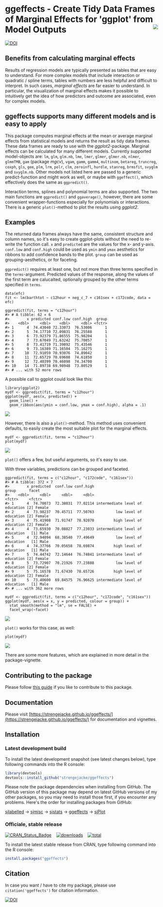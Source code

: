 # ggeffects - Create Tidy Data Frames of Marginal Effects for 'ggplot' from Model Outputs <img src="man/figures/logo.png" align="right" />

[![DOI](https://zenodo.org/badge/DOI/10.5281/zenodo.1249195.svg)](https://doi.org/10.5281/zenodo.1249195)

## Benefits from calculating marginal effects

Results of regression models are typically presented as tables that are easy to understand. For more complex models that include interaction or quadratic / spline terms, tables with numbers are less helpful and difficult to interpret. In such cases, _marginal effects_ are far easier to understand. In particular, the visualization of marginal effects makes it possible to intuitively get the idea of how predictors and outcome are associated, even for complex models. 

## ggeffects supports many different models and is easy to apply

This package computes marginal effects at the mean or average marginal effects from statistical models and returns the result as tidy data frames. These data frames are ready to use with the _ggplot2_-package. Marginal effects can be calculated for many different models. Currently supported model-objects are: `lm`, `glm`, `glm.nb`, `lme`, `lmer`, `glmer`, `glmer.nb`, `nlmer`, `glmmTMB`, `gam` (package *mgcv*), `vgam`, `gamm`, `gamm4`, `multinom`, `betareg`, `truncreg`, `coxph`, `gls`, `gee`, `plm`, `lrm`, `polr`, `clm`, `zeroinfl`, `hurdle`, `stanreg`, `brmsfit`, `svyglm` and `svyglm.nb`. Other models not listed here are passed to a generic predict-function and might work as well, or maybe with `ggeffect()`, which effectively does the same as `ggpredict()`.

Interaction terms, splines and polynomial terms are also supported. The two main functions are `ggpredict()` and `ggaverage()`, however, there are some convenient wrapper-functions especially for polynomials or interactions. There is a generic `plot()`-method to plot the results using _ggplot2_.

## Examples

The returned data frames always have the same, consistent structure and column names, so it's easy to create ggplot-plots without the need to re-write the function call. `x` and `predicted` are the values for the x- and y-axis. `conf.low` and `conf.high` could be used as `ymin` and `ymax` aesthetics for ribbons to add confidence bands to the plot. `group` can be used as grouping-aesthetics, or for faceting.

`ggpredict()` requires at least one, but not more than three terms specified in the `terms`-argument. Predicted values of the response, along the values of the first term are calucalted, optionally grouped by the other terms specified in `terms`.

```
data(efc)
fit <- lm(barthtot ~ c12hour + neg_c_7 + c161sex + c172code, data = efc)

ggpredict(fit, terms = "c12hour")
#> # A tibble: 62 × 6
#>        x predicted conf.low conf.high  group
#>    <dbl>     <dbl>    <dbl>     <dbl> <fctr>
#> 1      4  74.43040 72.33073  76.53006      1
#> 2      5  74.17710 72.09831  76.25588      1
#> 3      6  73.92379 71.86555  75.98204      1
#> 4      7  73.67049 71.63242  75.70857      1
#> 5      8  73.41719 71.39892  75.43546      1
#> 6      9  73.16389 71.16504  75.16275      1
#> 7     10  72.91059 70.93076  74.89042      1
#> 8     11  72.65729 70.69608  74.61850      1
#> 9     12  72.40399 70.46098  74.34700      1
#> 10    14  71.89738 69.98948  73.80529      1
#> # ... with 52 more rows
```

A possible call to ggplot could look like this:

```
library(ggplot2)
mydf <- ggpredict(fit, terms = "c12hour")
ggplot(mydf, aes(x, predicted)) +
  geom_line() +
  geom_ribbon(aes(ymin = conf.low, ymax = conf.high), alpha = .1)
```
![](man/figures/README-example-1.png)

However, there is also a `plot()`-method. This method uses convenient defaults, to easily create the most suitable plot for the marginal effects.

```
mydf <- ggpredict(fit, terms = "c12hour")
plot(mydf)
```
![](man/figures/README-example-2.png)

`plot()` offers a few, but useful arguments, so it's easy to use.

With three variables, predictions can be grouped and faceted.

```
ggpredict(fit, terms = c("c12hour", "c172code", "c161sex"))
#> # A tibble: 372 × 7
#>        x predicted  conf.low conf.high                           group      facet
#>    <dbl>     <dbl>     <dbl>     <dbl>                          <fctr>     <fctr>
#> 1      4  74.70073  72.38031  77.02114 intermediate level of education [2] Female
#> 2      4  73.98237  70.45711  77.50763          low level of education [2] Female
#> 3      4  75.41908  71.91747  78.92070         high level of education [2] Female
#> 4      4  73.65930  70.08827  77.23033 intermediate level of education   [1] Male
#> 5      4  72.94094  68.38540  77.49649          low level of education   [1] Male
#> 6      4  74.37766  70.05658  78.69874         high level of education   [1] Male
#> 7      5  74.44742  72.14644  76.74841 intermediate level of education [2] Female
#> 8      5  73.72907  70.21926  77.23888          low level of education [2] Female
#> 9      5  75.16578  71.67430  78.65726         high level of education [2] Female
#> 10     5  73.40600  69.84575  76.96625 intermediate level of education   [1] Male
#> # ... with 362 more rows

mydf <- ggpredict(fit, terms = c("c12hour", "c172code", "c161sex"))
ggplot(mydf, aes(x = x, y = predicted, colour = group)) +
  stat_smooth(method = "lm", se = FALSE) +
  facet_wrap(~facet)
```
![](man/figures/README-example-3.png)

`plot()` works for this case, as well:

```
plot(mydf)
```
![](man/figures/README-example-4.png)

There are some more features, which are explained in more detail in the package-vignette.

## Contributing to the package

Please follow [this guide](CONTRIBUTING.md) if you like to contribute to this package.

## Documentation

Please visit [https://strengejacke.github.io/ggeffects/](https://strengejacke.github.io/ggeffects/) for documentation and vignettes.

## Installation

### Latest development build

To install the latest development snapshot (see latest changes below), type following commands into the R console:

```r
library(devtools)
devtools::install_github("strengejacke/ggeffects")
```

Please note the package dependencies when installing from GitHub. The GitHub version of this package may depend on latest GitHub versions of my other packages, so you may need to install those first, if you encounter any problems. Here's the order for installing packages from GitHub:

[sjlabelled](https://github.com/strengejacke/sjlabelled) &rarr; [sjmisc](https://github.com/strengejacke/sjmisc) &rarr; [sjstats](https://github.com/strengejacke/sjstats) &rarr; [ggeffects](https://github.com/strengejacke/ggeffects) &rarr; [sjPlot](https://github.com/strengejacke/sjPlot)


### Officiale, stable release

[![CRAN_Status_Badge](http://www.r-pkg.org/badges/version/ggeffects)](https://cran.r-project.org/package=ggeffects)
&#160;&#160;
[![downloads](http://cranlogs.r-pkg.org/badges/ggeffects)](http://cranlogs.r-pkg.org/)
&#160;&#160;
[![total](http://cranlogs.r-pkg.org/badges/grand-total/ggeffects)](http://cranlogs.r-pkg.org/)

To install the latest stable release from CRAN, type following command into the R console:

```r
install.packages("ggeffects")
```

## Citation

In case you want / have to cite my package, please use `citation('ggeffects')` for citation information.

[![DOI](https://zenodo.org/badge/DOI/10.5281/zenodo.1249195.svg)](https://doi.org/10.5281/zenodo.1249195)
